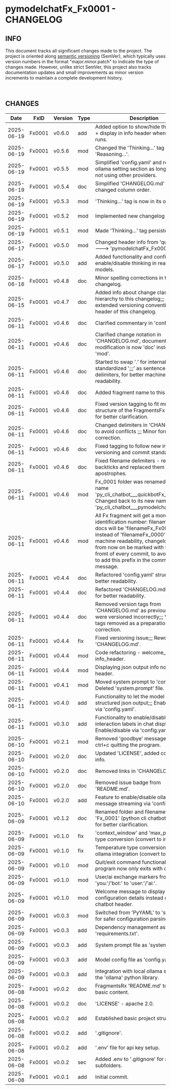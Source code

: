 # pymodelchatFx_Fx0001 - CHANGELOG

## INFO

This document tracks all significant changes made to the project. The project is oriented along [semantic versioning](https://semver.org/spec/v2.0.0.html) (SemVer), which typically uses version numbers in the format "major.minor.patch" to indicate the type of changes made. However, unlike strict SemVer, this project also tracks documentation updates and small improvements as minor version increments to maintain a complete development history.

<br>

## CHANGES

| Date | FxID | Version | Type | Description | Remarks | Stage |
|------------|------|---------|------|----------------|---------|-------|
| 2025-06-19 | Fx0001 | v0.6.0 | add | Added option to show/hide thinking tags + display in info header when program runs. | unstable | PROTOTYPING |
| 2025-06-19 | Fx0001 | v0.5.6 | mod | Changed the 'Thinking...' tag to read 'Reasoning...'. |  | PROTOTYPING |
| 2025-06-19 | Fx0001 | v0.5.5 | mod | Simplified 'config.yaml' and removed ollama setting section as long as we are not using other providers. |  | PROTOTYPING |
| 2025-06-19 | Fx0001 | v0.5.4 | doc | Simplified 'CHANGELOG.md' header & changed column order. |  | PROTOTYPING |
| 2025-06-19 | Fx0001 | v0.5.3 | mod | 'Thinking...' tag is now in its own line. | unstable | PROTOTYPING |
| 2025-06-19 | Fx0001 | v0.5.2 | mod | Implemented new changelog format. |  | PROTOTYPING |
| 2025-06-19 | Fx0001 | v0.5.1 | mod | Made 'Thinking...' tag persistent. | unstable | PROTOTYPING |
| 2025-06-17 | Fx0001 | v0.5.0 | mod | Changed header info from 'quickbotFx' ---> 'pymodelchatFx_Fx0001'. |  | PROTOTYPING |
| 2025-06-17 | Fx0001 | v0.5.0 | add | Added functionality and config entry to enable/disable thinking in reasoning models. |  | PROTOTYPING |
| 2025-06-16 | Fx0001 | v0.4.8 | doc | Minor spelling corrections in this changelog. |  | PROTOTYPING |
| 2025-06-15 | Fx0001 | v0.4.7 | doc | Added info about change classification hierarchy to this changelog;;; Added extended versioning convention, see header of this changelog. |  | PROTOTYPING |
| 2025-06-11 | Fx0001 | v0.4.6 | doc | Clarified commentary in 'config.yaml'. |  | PROTOTYPING |
| 2025-06-11 | Fx0001 | v0.4.6 | doc | Clarified change notation in 'CHANGELOG.md', documentation modification is now 'doc' instead of 'mod'. |  | PROTOTYPING |
| 2025-06-11 | Fx0001 | v0.4.6 | doc | Started to swap '.' for internally standardized ';;;' as sentence ending delimiters, for better machine readability. |  | PROTOTYPING |
| 2025-06-11 | Fx0001 | v0.4.6 | doc | Added fragment name to this changelog. |  | PROTOTYPING |
| 2025-06-11 | Fx0001 | v0.4.6 | doc | Fixed version tagging to fit multi-project structure of the FragmentsFx repository for better clarification. |  | PROTOTYPING |
| 2025-06-11 | Fx0001 | v0.4.6 | doc | Changed delimiters in 'CHANGELOG.md' to avoid conflicts ;;; Minor formatting correction. |  | PROTOTYPING |
| 2025-06-11 | Fx0001 | v0.4.6 | doc | Fixed tagging to follow new internal versioning and commit standards. |  | PROTOTYPING |
| 2025-06-11 | Fx0001 | v0.4.6 | doc | Fixed filename delimiters - removed backticks and replaced them with apostrophes. |  | PROTOTYPING |
| 2025-06-11 | Fx0001 | v0.4.6 | mod | Fx_0001 folder was renamed to its old name 'py_cli_chatbot___quickbotFx_0001';;; Changed back to its new name 'py_cli_chatbot___pymodelchatFx_0001'. |  | PROTOTYPING |
| 2025-06-11 | Fx0001 | v0.4.6 | mod | All Fx fragment will get a more distinct identification number: filenames and docs will be 'filenameFx_Fx0000' instead of 'filenameFx_0000' for better machine readability, changelogs will from now on be marked with the Fx id in fromt of every commit, to avoid missing to add this prefix in the commit message. |  | PROTOTYPING |
| 2025-06-11 | Fx0001 | v0.4.4 | doc | Refactored 'config.yaml' structure for better readability. |  | PROTOTYPING |
| 2025-06-11 | Fx0001 | v0.4.4 | doc | Refactored 'CHANGELOG.md' structure for better readability. |  | PROTOTYPING |
| 2025-06-11 | Fx0001 | v0.4.4 | doc | Removed version tags from 'CHANGELOG.md' as previous commits were versioned incorrectly;;; Version tags removed as a preparation for correction. |  | PROTOTYPING |
| 2025-06-11 | Fx0001 | v0.4.4 | fix | Fixed versioning issue;;; Reworked 'CHANGELOG.md'. |  | PROTOTYPING |
| 2025-06-11 | Fx0001 | v0.4.4 | mod | Code refactoring - welcome_display --> info_header. |  | PROTOTYPING |
| 2025-06-11 | Fx0001 | v0.4.4 | mod | Displaying json output info now in info header. |  | PROTOTYPING |
| 2025-06-11 | Fx0001 | v0.4.1 | mod | Moved system prompt to 'config.yaml';;; Deleted 'system.prompt' file. |  | PROTOTYPING |
| 2025-06-11 | Fx0001 | v0.4.0 | add | Functionality to let the model generate structured json output;;; Enable/disable via 'config.yaml'. |  | PROTOTYPING |
| 2025-06-11 | Fx0001 | v0.3.0 | add | Functionality to enable/disable user/ai interaction labels in chat display;;; Enable/disable via 'config.yaml'. |  | PROTOTYPING |
| 2025-06-10 | Fx0001 | v0.2.1 | mod | Removed 'goodbye' message when ctrl+c quitting the program. |  | PROTOTYPING |
| 2025-06-10 | Fx0001 | v0.2.0 | doc | Updated 'LICENSE', added copyright info. |  | PROTOTYPING |
| 2025-06-10 | Fx0001 | v0.2.0 | doc | Removed links in 'CHANGELOG.md'. |  | PROTOTYPING |
| 2025-06-10 | Fx0001 | v0.2.0 | doc | Removed issue badge from 'README.md'. |  | PROTOTYPING |
| 2025-06-10 | Fx0001 | v0.2.0 | add | Feature to enable/disable ollama message streaming via 'config.yaml'. |  | PROTOTYPING |
| 2025-06-09 | Fx0001 | v0.1.2 | doc | Renamed folder and filename of 'Fx_0001' (python cli chatbot fragment) for better clarification. |  | PROTOTYPING |
| 2025-06-09 | Fx0001 | v0.1.0 | fix | 'context_window' and 'max_predict' type conversion (convert to int). |  | PROTOTYPING |
| 2025-06-09 | Fx0001 | v0.1.0 | fix | Temperature type conversion error for ollama integration (convert to float). |  | PROTOTYPING |
| 2025-06-09 | Fx0001 | v0.1.0 | mod | Quit/exit command functionality - program now only exits with ctrl+c. |  | PROTOTYPING |
| 2025-06-09 | Fx0001 | v0.1.0 | mod | User/ai exchange markers from 'you:'/'bot:' to 'user:'/'ai:'. |  | PROTOTYPING |
| 2025-06-09 | Fx0001 | v0.1.0 | mod | Welcome message to display model configuration details instead of basic chatbot header. |  | PROTOTYPING |
| 2025-06-09 | Fx0001 | v0.0.3 | mod | Switched from 'PyYAML' to 'strictyaml' for safer configuration parsing. |  | FOUNDATION |
| 2025-06-09 | Fx0001 | v0.0.3 | add | Dependency management as 'requirements.txt'. |  | FOUNDATION |
| 2025-06-09 | Fx0001 | v0.0.3 | add | System prompt file as 'system.prompt'. |  | FOUNDATION |
| 2025-06-09 | Fx0001 | v0.0.3 | add | Model config file as 'config.yaml'. |  | FOUNDATION |
| 2025-06-09 | Fx0001 | v0.0.3 | add | Integration with local ollama service via the 'ollama' python library. |  | FOUNDATION |
| 2025-06-08 | Fx0001 | v0.0.2 | doc | FragmentsRx 'README.md' to root, with basic content. |  | FOUNDATION |
| 2025-06-08 | Fx0001 | v0.0.2 | doc | 'LICENSE' - apache 2.0. |  | FOUNDATION |
| 2025-06-08 | Fx0001 | v0.0.2 | add | Established basic project structure. |  | FOUNDATION |
| 2025-06-08 | Fx0001 | v0.0.2 | add | '.gitignore'. |  | FOUNDATION |
| 2025-06-08 | Fx0001 | v0.0.2 | add | '.env' file for api key setup. |  | FOUNDATION |
| 2025-06-08 | Fx0001 | v0.0.2 | sec | Added .env to '.gitignore' for all subfolders. |  | FOUNDATION |
| 2025-06-08 | Fx0001 | v0.0.1 | add | Initial commit. |  | FOUNDATION |